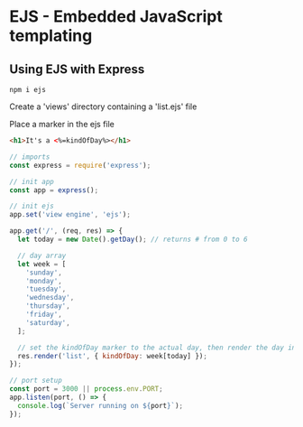 # EJS - Embedded JavaScript templating

## Using EJS with Express

`npm i ejs`

Create a 'views' directory containing a 'list.ejs' file

Place a marker in the ejs file

```html
<h1>It's a <%=kindOfDay%></h1>
```

```js
// imports
const express = require('express');

// init app
const app = express();

// init ejs
app.set('view engine', 'ejs');

app.get('/', (req, res) => {
  let today = new Date().getDay(); // returns # from 0 to 6

  // day array
  let week = [
    'sunday',
    'monday',
    'tuesday',
    'wednesday',
    'thursday',
    'friday',
    'saturday',
  ];

  // set the kindOfDay marker to the actual day, then render the day in the list
  res.render('list', { kindOfDay: week[today] });
});

// port setup
const port = 3000 || process.env.PORT;
app.listen(port, () => {
  console.log(`Server running on ${port}`);
});
```
